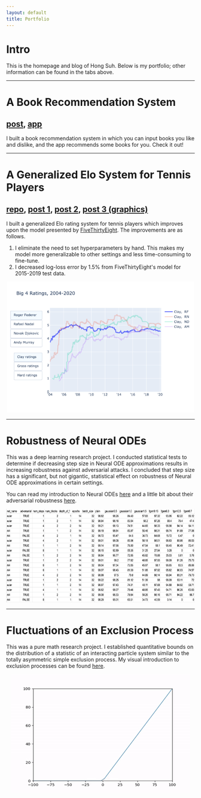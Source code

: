 ```yaml
---
layout: default
title: Portfolio
---
```


# Intro
This is the homepage and blog of Hong Suh. Below is my portfolio; other information can be found in the tabs above.

<hr>

# A Book Recommendation System

## [post](https://hongsuh7.github.io/2020/12/06/book-rec-1.html), [app](https://bookending.herokuapp.com)
I built a book recommendation system in which you can input books you like and dislike, and the app recommends some books for you. Check it out!

<hr>

# A Generalized Elo System for Tennis Players
## [repo](https://github.com/hongsuh7/tennis-elo), [post 1](https://hongsuh7.github.io/2020/07/07/tennis-1.html), [post 2](https://hongsuh7.github.io/2020/08/13/tennis-2.html), [post 3 (graphics)](https://hongsuh7.github.io/2020/08/26/tennis-3.html)
I built a generalized Elo rating system for tennis players which improves upon the model presented by [FiveThirtyEight](https://fivethirtyeight.com/features/serena-williams-and-the-difference-between-all-time-great-and-greatest-of-all-time/). The improvements are as follows.
1. I eliminate the need to set hyperparameters by hand. This makes my model more generalizable to other settings and less time-consuming to fine-tune.
2. I decreased log-loss error by 1.5% from FiveThirtyEight's model for 2015-2019 test data. 


<p align="center">
	<a href="https://hongsuh7.github.io/2020/08/26/tennis-3.html">
		<img width="500" height="350" src="/assets/tennis-3/big4.png">
	</a>
</p>

<hr>

# Robustness of Neural ODEs
This was a deep learning research project. I conducted statistical tests to determine if decreasing step size in Neural ODE approximations results in increasing robustness against adversarial attacks. I concluded that step size has a significant, but not gigantic, statistical effect on robustness of Neural ODE approximations in certain settings. 

You can read my introduction to Neural ODEs [here](https://hongsuh7.github.io/2020/07/17/neural-ode-intro.html) and a little bit about their adversarial robustness [here](https://hongsuh7.github.io/2020/07/22/neural-ode-robustness.html).

<p align="center">
  <img width="800" height="250" src="/assets/robustness-tests.png">
</p>

<hr>

# Fluctuations of an Exclusion Process
This was a pure math research project. I established quantitative bounds on the distribution of a statistic of an interacting particle system similar to the totally asymmetric simple exclusion process. My visual introduction to exclusion processes can be found [here](https://hongsuh7.github.io/2020/08/13/particles-1.html).

<p align="center">
  <img width="480" height="320" src="/assets/particles-1/tasep_scale.gif">
</p>